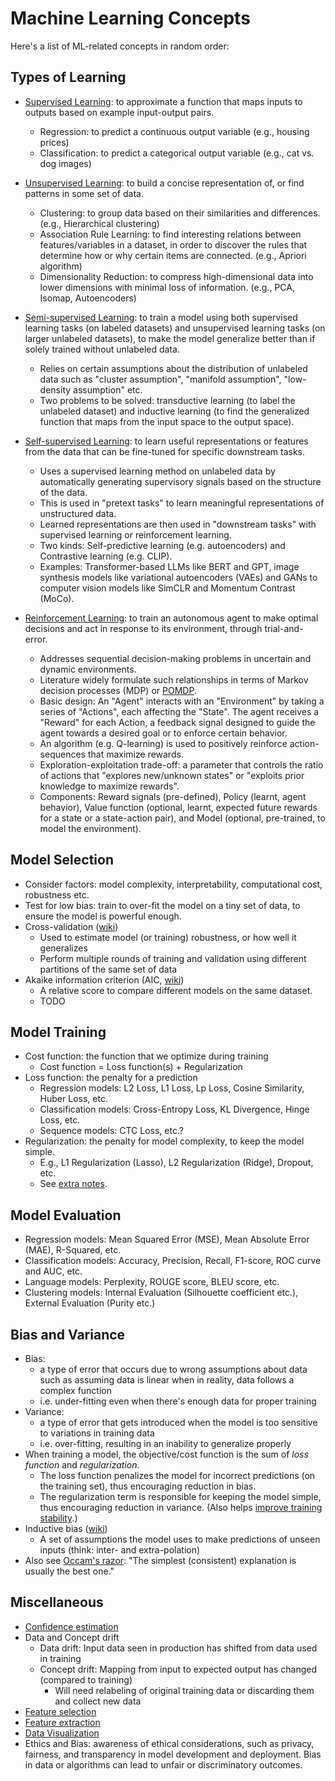 # Machine Learning Concepts

Here's a list of ML-related concepts in random order:

## Types of Learning

- [Supervised Learning](https://www.ibm.com/topics/supervised-learning): to approximate a function that maps inputs to outputs based on example input-output pairs.
  - Regression: to predict a continuous output variable (e.g., housing prices)
  - Classification: to predict a categorical output variable (e.g., cat vs. dog images)

- [Unsupervised Learning](https://www.ibm.com/topics/unsupervised-learning): to build a concise representation of, or find patterns in some set of data.
  - Clustering: to group data based on their similarities and differences. (e.g., Hierarchical clustering)
  - Association Rule Learning: to find interesting relations between features/variables in a dataset, in order to discover the rules that determine how or why certain items are connected. (e.g., Apriori algorithm)
  - Dimensionality Reduction: to compress high-dimensional data into lower dimensions with minimal loss of information. (e.g., PCA, Isomap, Autoencoders)

- [Semi-supervised Learning](https://www.ibm.com/topics/semi-supervised-learning): to train a model using both supervised learning tasks (on labeled datasets) and unsupervised learning tasks (on larger unlabeled datasets), to make the model generalize better than if solely trained without unlabeled data.
  - Relies on certain assumptions about the distribution of unlabeled data such as "cluster assumption", "manifold assumption", "low-density assumption" etc.
  - Two problems to be solved: transductive learning (to label the unlabeled dataset) and inductive learning (to find the generalized function that maps from the input space to the output space).

- [Self-supervised Learning](https://www.ibm.com/topics/self-supervised-learning): to learn useful representations or features from the data that can be fine-tuned for specific downstream tasks.
  - Uses a supervised learning method on unlabeled data by automatically generating supervisory signals based on the structure of the data.
  - This is used in "pretext tasks" to learn meaningful representations of unstructured data.
  - Learned representations are then used in "downstream tasks" with supervised learning or reinforcement learning.
  - Two kinds: Self-predictive learning (e.g. autoencoders) and Contrastive learning (e.g. CLIP).
  - Examples: Transformer-based LLMs like BERT and GPT, image synthesis models like variational autoencoders (VAEs) and GANs to computer vision models like SimCLR and Momentum Contrast (MoCo).

- [Reinforcement Learning](https://www.ibm.com/topics/reinforcement-learning): to train an autonomous agent to make optimal decisions and act in response to its environment, through trial-and-error.
  - Addresses sequential decision-making problems in uncertain and dynamic environments.
  - Literature widely formulate such relationships in terms of Markov decision processes (MDP) or [POMDP](https://en.wikipedia.org/wiki/Partially_observable_Markov_decision_process).
  - Basic design: An "Agent" interacts with an "Environment" by taking a series of "Actions", each affecting the "State". The agent receives a "Reward" for each Action, a feedback signal designed to guide the agent towards a desired goal or to enforce certain behavior.
  - An algorithm (e.g. Q-learning) is used to positively reinforce action-sequences that maximize rewards.
  - Exploration-exploitation trade-off: a parameter that controls the ratio of actions that "explores new/unknown states" or "exploits prior knowledge to maximize rewards".
  - Components: Reward signals (pre-defined), Policy (learnt, agent behavior), Value function (optional, learnt, expected future rewards for a state or a state-action pair), and Model (optional, pre-trained, to model the environment).

## Model Selection

- Consider factors: model complexity, interpretability, computational cost, robustness etc.
- Test for low bias: train to over-fit the model on a tiny set of data, to ensure the model is powerful enough.
- Cross-validation ([wiki](https://en.wikipedia.org/wiki/Cross-validation_%28statistics%29))
  - Used to estimate model (or training) robustness, or how well it generalizes
  - Perform multiple rounds of training and validation using different partitions of the same set of data
- Akaike information criterion (AIC, [wiki](https://en.wikipedia.org/wiki/Akaike_information_criterion))
  - A relative score to compare different models on the same dataset.
  - TODO

## Model Training

- Cost function: the function that we optimize during training
  - Cost function = Loss function(s) + Regularization
- Loss function: the penalty for a prediction
  - Regression models: L2 Loss, L1 Loss, Lp Loss, Cosine Similarity, Huber Loss, etc.
  - Classification models: Cross-Entropy Loss, KL Divergence, Hinge Loss, etc.
  - Sequence models: CTC Loss, etc.?
- Regularization: the penalty for model complexity, to keep the model simple.
  - E.g., L1 Regularization (Lasso), L2 Regularization (Ridge), Dropout, etc.
  - See [extra notes](https://github.com/johncf/learn-log/blob/master/2023-07.md#regularization).

## Model Evaluation

- Regression models: Mean Squared Error (MSE), Mean Absolute Error (MAE), R-Squared, etc.
- Classification models: Accuracy, Precision, Recall, F1-score, ROC curve and AUC, etc.
- Language models: Perplexity, ROUGE score, BLEU score, etc.
- Clustering models: Internal Evaluation (Silhouette coefficient etc.), External Evaluation (Purity etc.)

## Bias and Variance

- Bias:
  - a type of error that occurs due to wrong assumptions about data such as assuming data is linear when in reality, data follows a complex function
  - i.e. under-fitting even when there's enough data for proper training
- Variance:
  - a type of error that gets introduced when the model is too sensitive to variations in training data
  - i.e. over-fitting, resulting in an inability to generalize properly
- When training a model, the objective/cost function is the sum of *loss function* and *regularization*.
  - The loss function penalizes the model for incorrect predictions (on the training set), thus encouraging reduction in bias.
  - The regularization term is responsible for keeping the model simple, thus encouraging reduction in variance. (Also helps [improve training stability](https://github.com/johncf/learn-log/blob/master/2023-07.md#regularization).)
- Inductive bias ([wiki](https://en.wikipedia.org/wiki/Inductive_bias))
  - A set of assumptions the model uses to make predictions of unseen inputs (think: inter- and extra-polation)
- Also see [Occam's razor](https://en.wikipedia.org/wiki/Occam's_razor): "The simplest (consistent) explanation is usually the best one."

## Miscellaneous

- [Confidence estimation](https://github.com/johncf/learn-log/blob/master/2023-05.md#confidence-estimation)
- Data and Concept drift
  - Data drift: Input data seen in production has shifted from data used in training
  - Concept drift: Mapping from input to expected output has changed (compared to training)
    - Will need relabeling of original training data or discarding them and collect new data
- [Feature selection](https://github.com/johncf/learn-log/blob/master/2023-05.md#feature-selection)
- [Feature extraction](https://github.com/johncf/learn-log/blob/master/2023-05.md#feature-extraction)
- [Data Visualization](https://github.com/johncf/learn-log/blob/master/2023-05.md#data-visualization)
- Ethics and Bias: awareness of ethical considerations, such as privacy, fairness, and transparency in model development and deployment. Bias in data or algorithms can lead to unfair or discriminatory outcomes.
